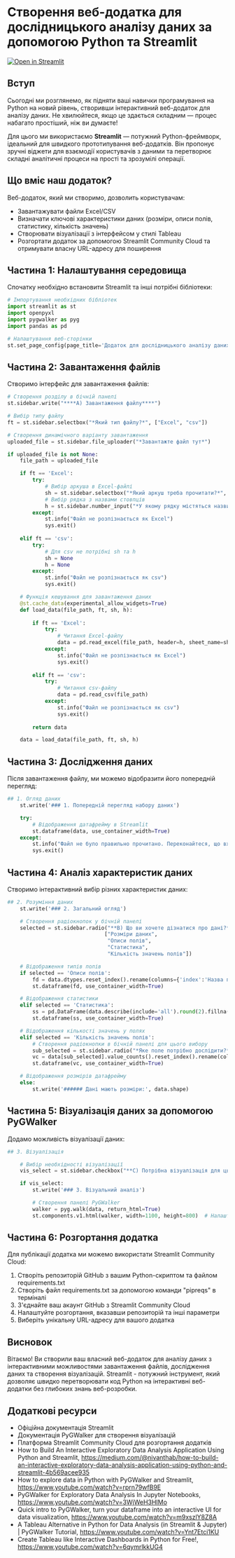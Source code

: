 
# Створення веб-додатка для дослідницького аналізу даних за допомогою Python та Streamlit

[![Open in Streamlit](https://static.streamlit.io/badges/streamlit_badge_black_white.svg)](https://blank-app-template.streamlit.app/)


## Вступ

Сьогодні ми розглянемо, як підняти ваші навички програмування на Python на новий рівень, створивши інтерактивний веб-додаток для аналізу даних. Не хвилюйтеся, якщо це здається складним — процес набагато простіший, ніж ви думаєте!

Для цього ми використаємо **Streamlit** — потужний Python-фреймворк, ідеальний для швидкого прототипування веб-додатків. Він пропонує зручні віджети для взаємодії користувачів з даними та перетворює складні аналітичні процеси на прості та зрозумілі операції.

## Що вміє наш додаток?

Веб-додаток, який ми створимо, дозволить користувачам:
- Завантажувати файли Excel/CSV
- Визначати ключові характеристики даних (розміри, описи полів, статистику, кількість значень)
- Створювати візуалізації з інтерфейсом у стилі Tableau
- Розгортати додаток за допомогою Streamlit Community Cloud та отримувати власну URL-адресу для поширення

## Частина 1: Налаштування середовища

Спочатку необхідно встановити Streamlit та інші потрібні бібліотеки:

```python
# Імпортування необхідних бібліотек
import streamlit as st
import openpyxl
import pygwalker as pyg
import pandas as pd

# Налаштування веб-сторінки
st.set_page_config(page_title='Додаток для дослідницького аналізу даних', page_icon=None, layout="wide")
```

## Частина 2: Завантаження файлів

Створимо інтерфейс для завантаження файлів:

```python
# Створення розділу в бічній панелі
st.sidebar.write("****A) Завантаження файлу****")

# Вибір типу файлу
ft = st.sidebar.selectbox("*Який тип файлу?*", ["Excel", "csv"])

# Створення динамічного варіанту завантаження
uploaded_file = st.sidebar.file_uploader("*Завантажте файл тут*")

if uploaded_file is not None:
    file_path = uploaded_file

    if ft == 'Excel':
        try:
            # Вибір аркуша в Excel-файлі
            sh = st.sidebar.selectbox("*Який аркуш треба прочитати?*", pd.ExcelFile(file_path).sheet_names)
            # Вибір рядка з назвами стовпців
            h = st.sidebar.number_input("*У якому рядку містяться назви стовпців?*", 0, 100)
        except:
            st.info("Файл не розпізнається як Excel")
            sys.exit()
    
    elif ft == 'csv':
        try:
            # Для csv не потрібні sh та h
            sh = None
            h = None
        except:
            st.info("Файл не розпізнається як csv")
            sys.exit()

    # Функція кешування для завантаження даних
    @st.cache_data(experimental_allow_widgets=True)
    def load_data(file_path, ft, sh, h):
        
        if ft == 'Excel':
            try:
                # Читання Excel-файлу
                data = pd.read_excel(file_path, header=h, sheet_name=sh, engine='openpyxl')
            except:
                st.info("Файл не розпізнається як Excel")
                sys.exit()
    
        elif ft == 'csv':
            try:
                # Читання csv-файлу
                data = pd.read_csv(file_path)
            except:
                st.info("Файл не розпізнається як csv")
                sys.exit()
        
        return data

    data = load_data(file_path, ft, sh, h)
```

## Частина 3: Дослідження даних

Після завантаження файлу, ми можемо відобразити його попередній перегляд:

```python
## 1. Огляд даних
    st.write('### 1. Попередній перегляд набору даних')

    try:
        # Відображення датафрейму в Streamlit
        st.dataframe(data, use_container_width=True)
    except:
        st.info("Файл не було правильно прочитано. Переконайтеся, що вхідні параметри визначено правильно.")
        sys.exit()
```

## Частина 4: Аналіз характеристик даних

Створимо інтерактивний вибір різних характеристик даних:

```python
## 2. Розуміння даних
    st.write('### 2. Загальний огляд')

    # Створення радіокнопок у бічній панелі
    selected = st.sidebar.radio("**B) Що ви хочете дізнатися про дані?**", 
                               ["Розміри даних",
                                "Описи полів",
                                "Статистика", 
                                "Кількість значень полів"])

    # Відображення типів полів
    if selected == 'Описи полів':
        fd = data.dtypes.reset_index().rename(columns={'index':'Назва поля', 0:'Тип поля'}).sort_values(by='Тип поля', ascending=False).reset_index(drop=True)
        st.dataframe(fd, use_container_width=True)

    # Відображення статистики
    elif selected == 'Статистика':
        ss = pd.DataFrame(data.describe(include='all').round(2).fillna(''))
        st.dataframe(ss, use_container_width=True)

    # Відображення кількості значень у полях
    elif selected == 'Кількість значень полів':
        # Створення радіокнопки в бічній панелі для цього вибору
        sub_selected = st.sidebar.radio("*Яке поле потрібно дослідити?*", data.select_dtypes('object').columns)
        vc = data[sub_selected].value_counts().reset_index().rename(columns={'count':'Кількість'}).reset_index(drop=True)
        st.dataframe(vc, use_container_width=True)

    # Відображення розмірів датафрейму
    else:
        st.write('###### Дані мають розміри:', data.shape)
```

## Частина 5: Візуалізація даних за допомогою PyGWalker

Додамо можливість візуалізації даних:

```python
## 3. Візуалізація

    # Вибір необхідності візуалізації
    vis_select = st.sidebar.checkbox("**C) Потрібна візуалізація для цього набору даних?**")

    if vis_select:
        st.write('### 3. Візуальний аналіз')

        # Створення панелі PyGWalker
        walker = pyg.walk(data, return_html=True)
        st.components.v1.html(walker, width=1100, height=800)  # Налаштуйте ширину та висоту за потреби
```

## Частина 6: Розгортання додатка

Для публікації додатка ми можемо використати Streamlit Community Cloud:

1. Створіть репозиторій GitHub з вашим Python-скриптом та файлом requirements.txt
2. Створіть файл requirements.txt за допомогою команди "pipreqs" в терміналі
3. З'єднайте ваш акаунт GitHub з Streamlit Community Cloud
4. Налаштуйте розгортання, вказавши репозиторій та інші параметри
5. Виберіть унікальну URL-адресу для вашого додатка

## Висновок

Вітаємо! Ви створили ваш власний веб-додаток для аналізу даних з інтерактивними можливостями завантаження файлів, дослідження даних та створення візуалізацій. Streamlit - потужний інструмент, який дозволяє швидко перетворювати код Python на інтерактивні веб-додатки без глибоких знань веб-розробки.

## Додаткові ресурси

- Офіційна документація Streamlit
- Документація PyGWalker для створення візуалізацій
- Платформа Streamlit Community Cloud для розгортання додатків
- How to Build An Interactive Exploratory Data Analysis Application Using Python and Streamlit, https://medium.com/@nivanthab/how-to-build-an-interactive-exploratory-data-analysis-application-using-python-and-streamlit-4b569acee935
- How to explore data in Python with PyGWalker and Streamlit, https://www.youtube.com/watch?v=rprn79wfB9E
- PyGWalker for Exploratory Data Analysis In Jupyter Notebooks, https://www.youtube.com/watch?v=3WjWeH3HIMo
- Quick intro to PyGWalker, turn your dataframe into an interactive UI for data visualization, https://www.youtube.com/watch?v=m9xszlY8Z8A
- A Tableau Alternative in Python for Data Analysis (in Streamlit & Jupyter) | PyGWalker Tutorial, https://www.youtube.com/watch?v=Ynt7Etci1KU
- Create Tableau like Interactive Dashboards in Python for Free!, https://www.youtube.com/watch?v=6qymrlkkUG4




